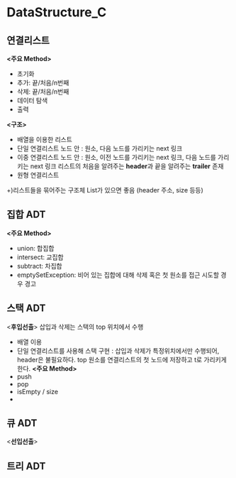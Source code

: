 # DataStructure_C

## 연결리스트
**<주요 Method>**
- 초기화 
- 추가: 끝/처음/n번째
- 삭제: 끝/처음/n번째
- 데이터 탐색
- 출력

**<구조>**
- 배열을 이용한 리스트 
- 단일 연결리스트 
노드 안 : 원소, 다음 노드를 가리키는 next 링크
- 이중 연결리스트
노드 안 : 원소, 이전 노드를 가리키는 next 링크, 다음 노드를 가리키는 next 링크
리스트의 처음을 알려주는 **header**과 끝을 알려주는 **trailer** 존재
- 원형 연결리스트

+)리스트들을 묶어주는 구조체 List가 있으면 좋음 (header 주소, size 등등)

## 집합 ADT
**<주요 Method>**
- union: 합집합
- intersect: 교집합
- subtract: 차집합
- emptySetException: 비어 있는 집합에 대해 삭제 혹은 첫 원소를 접근 시도할 경우 경고

## 스택 ADT
<**후입선출**> 삽입과 삭제는 스택의 top 위치에서 수행
- 배열 이용
- 단일 연결리스트를 사용해 스택 구현
: 삽입과 삭제가 특정위치에서만 수행되어, header은 불필요하다.
  top 원소를 연결리스트의 첫 노드에 저장하고 t로 가리키게 한다.
**<주요 Method>**
- push
- pop
- isEmpty / size
- 
## 큐 ADT
<**선입선출**>

## 트리 ADT

